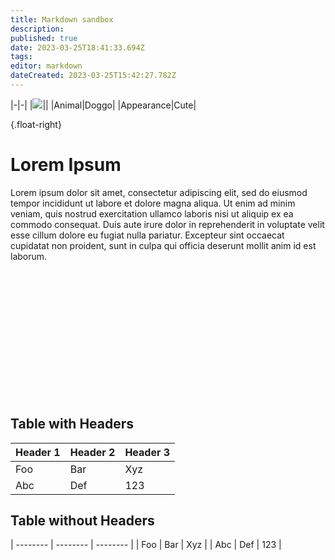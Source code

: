 ```yaml
---
title: Markdown sandbox
description: 
published: true
date: 2023-03-25T18:41:33.694Z
tags: 
editor: markdown
dateCreated: 2023-03-25T15:42:27.782Z
---
```


|-|-|
|<img src="https://picsum.photos/id/237/240">||
|Animal|Doggo|
|Appearance|Cute|

{.float-right}

# Lorem Ipsum
Lorem ipsum dolor sit amet, consectetur adipiscing elit, sed do eiusmod tempor incididunt ut labore et dolore magna aliqua. Ut enim ad minim veniam, quis nostrud exercitation ullamco laboris nisi ut aliquip ex ea commodo consequat. Duis aute irure dolor in reprehenderit in voluptate velit esse cillum dolore eu fugiat nulla pariatur. Excepteur sint occaecat cupidatat non proident, sunt in culpa qui officia deserunt mollit anim id est laborum.








<br><br><br><br><br><br><br><br><br><br><br><br>

## Table with Headers

| Header 1 | Header 2 | Header 3 |
| -------- | -------- | -------- |
| Foo      | Bar      | Xyz      |
| Abc      | Def      | 123      |



## Table without Headers

| -------- | -------- | -------- |
| Foo      | Bar      | Xyz      |
| Abc      | Def      | 123      | 